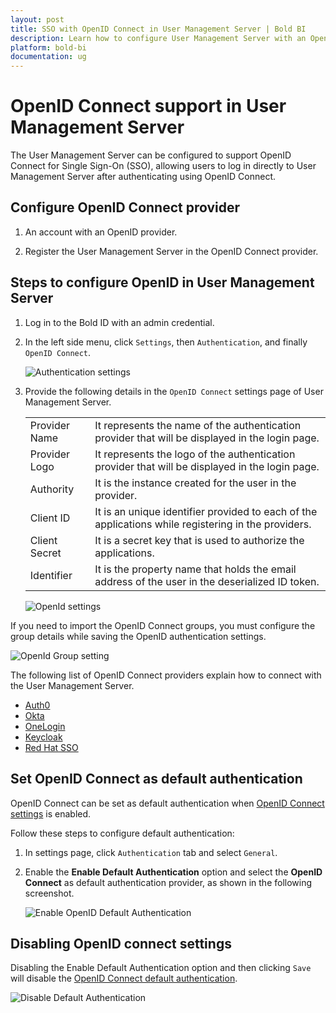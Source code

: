 ```yaml
---
layout: post
title: SSO with OpenID Connect in User Management Server | Bold BI
description: Learn how to configure User Management Server with an OpenID based identity provider for Single Sign-on authentication using OpenID Connect.
platform: bold-bi
documentation: ug
---
```


# OpenID Connect support in User Management Server

The User Management Server can be configured to support OpenID Connect for Single Sign-On (SSO), allowing users to log in directly to User Management Server after authenticating using OpenID Connect.

## Configure OpenID Connect provider

1. An account with an OpenID provider.

2. Register the User Management Server in the OpenID Connect provider.

## Steps to configure OpenID in User Management Server

1. Log in to the Bold ID with an admin credential.

2. In the left side menu, click `Settings`, then `Authentication`, and finally `OpenID Connect`.

    ![Authentication settings](/bold-bi-docs/static/assets/embedded/multi-tenancy/images/openid-auth-page.png)

4. Provide the following details in the `OpenID Connect` settings page of User Management Server.

    <table>

    <tr>
    <td>Provider Name</td>
    <td>It represents the name of the authentication provider that will be displayed in the login page.</td>
    </tr>

    <tr>
    <td>Provider Logo</td>
    <td>It represents the logo of the authentication provider that will be displayed in the login page.</td>
    </tr>

    <tr>
    <td>Authority</td>
    <td>It is the instance created for the user in the provider.</td>
    </tr>

    <tr>
    <td>Client ID</td>
    <td>It is an unique identifier provided to each of the applications while registering in the providers.</td>
    </tr>

    <tr>
    <td>Client Secret</td>
    <td>It is a secret key that is used to authorize the applications.</td>
    </tr>

    <tr>
    <td>Identifier</td>
    <td>It is the property name that holds the email address of the user in the deserialized ID token.</td>
    </tr>

    </table>  
    
    ![OpenId settings](/bold-bi-docs/static/assets/embedded/multi-tenancy/images/openid-auth-configuration.png)

If you need to import the OpenID Connect groups, you must configure the group details while saving the OpenID authentication settings.  

![OpenId Group setting](/bold-bi-docs/static/assets/embedded/site-administration/openid-support/images/OpenId-group-settings.png)

The following list of OpenID Connect providers explain how to connect with the User Management Server. 

* [Auth0](/embedded-bi/site-administration/sso/openid-support/auth0/)
* [Okta](/embedded-bi/site-administration/sso/openid-support/okta/)
* [OneLogin](/embedded-bi/site-administration/sso/openid-support/onelogin/)
* [Keycloak](/embedded-bi/site-administration/sso/openid-support/keycloak/)
* [Red Hat SSO](/embedded-bi/site-administration/sso/openid-support/redhat/)

## Set OpenID Connect as default authentication

OpenID Connect can be set as default authentication when [OpenID Connect settings](/embedded-bi/multi-tenancy/site-administration/authentication/openid-settings/#steps-to-configure-openid-in-user-management-server) is enabled.

Follow these steps to configure default authentication:

1. In settings page, click `Authentication` tab and select `General`.

2. Enable the **Enable Default Authentication** option and select the **OpenID Connect** as default authentication provider, as shown in the following screenshot.  

   ![Enable OpenID Default Authentication](/bold-bi-docs/static/assets/embedded/multi-tenancy/images/openid-default-authentication.png)

## Disabling OpenID connect settings

Disabling the Enable Default Authentication option and then clicking `Save` will disable the [OpenID Connect default authentication](/embedded-bi/multi-tenancy/site-administration/authentication/openid-settings/#set-openid-connect-as-default-authentication).  

![Disable Default Authentication](/bold-bi-docs/static/assets/embedded/multi-tenancy/images/disable-openid-settings.png)
